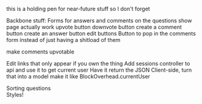 this is a holding pen for near-future stuff so I don't forget

Backbone stuff:
  Forms for answers and comments on the questions show page actually work
    upvote button
    downvote button
    create a comment button
    create an answer button
    edit buttons
  Button to pop in the comments form instead of just having a shitload of them

  make comments upvotable

  Edit links that only appear if you own the thing
  Add sessions controller to api and use it to get current user
    Have it return the JSON
    Client-side, turn that into a model
    make it like BlockOverhead.currentUser

  Sorting questions  
  Styles!
